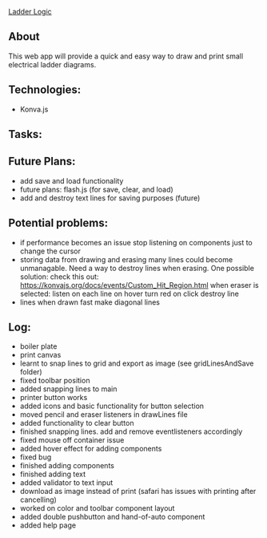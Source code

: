 [Ladder Logic](https://fernando-lozano.github.io/ladderLogic/)

## About
This web app will provide a quick and easy way to draw and print small electrical ladder diagrams.

## Technologies:
- Konva.js

## Tasks:

## Future Plans:
- add save and load functionality
- future plans: flash.js (for save, clear, and load)
- add and destroy text lines for saving purposes (future)

## Potential problems:
- if performance becomes an issue stop listening on components just to change the cursor
- storing data from drawing and erasing many lines could become unmanagable. Need
    a way to destroy lines when erasing. One possible solution:
        check this out: https://konvajs.org/docs/events/Custom_Hit_Region.html
        when eraser is selected:
            listen on each line
            on hover turn red
            on click destroy line
- lines when drawn fast make diagonal lines

## Log:
- boiler plate
- print canvas
- learnt to snap lines to grid and export as image (see gridLinesAndSave folder)
- fixed toolbar position
- added snapping lines to main
- printer button works
- added icons and basic functionality for button selection
- moved pencil and eraser listeners in drawLines file
- added functionality to clear button
- finished snapping lines. add and remove eventlisteners accordingly
- fixed mouse off container issue
- added hover effect for adding components
- fixed bug
- finished adding components
- finished adding text
- added validator to text input
- download as image instead of print (safari has issues with printing after cancelling)
- worked on color and toolbar component layout
- added double pushbutton and hand-of-auto component
- added help page